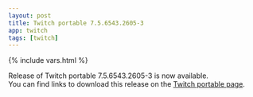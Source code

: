 ```yaml
---
layout: post
title: Twitch portable 7.5.6543.2605-3
app: twitch
tags: [twitch]
---
```

{% include vars.html %}

Release of Twitch portable 7.5.6543.2605-3 is now available.<br />
You can find links to download this release on the [Twitch portable page](/app/twitch-portable).